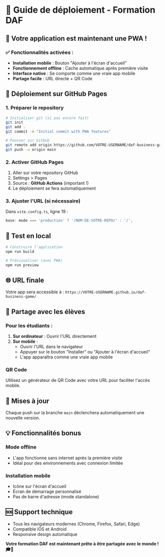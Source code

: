 # 🚀 Guide de déploiement - Formation DAF

## 📱 Votre application est maintenant une PWA !

### ✅ Fonctionnalités activées :
- **Installation mobile** : Bouton "Ajouter à l'écran d'accueil"
- **Fonctionnement offline** : Cache automatique après première visite
- **Interface native** : Se comporte comme une vraie app mobile
- **Partage facile** : URL directe + QR Code

## 🔧 Déploiement sur GitHub Pages

### 1. Préparer le repository
```bash
# Initialiser git (si pas encore fait)
git init
git add .
git commit -m "Initial commit with PWA features"

# Pousser sur GitHub
git remote add origin https://github.com/VOTRE-USERNAME/daf-business-game.git
git push -u origin main
```

### 2. Activer GitHub Pages
1. Aller sur votre repository GitHub
2. Settings > Pages
3. Source : **GitHub Actions** (important !)
4. Le déploiement se fera automatiquement

### 3. Ajuster l'URL (si nécessaire)
Dans `vite.config.ts`, ligne 19 :
```ts
base: mode === 'production' ? '/NOM-DE-VOTRE-REPO/' : '/',
```

## 📱 Test en local

```bash
# Construire l'application
npm run build

# Prévisualiser (avec PWA)
npm run preview
```

## 🌐 URL finale
Votre app sera accessible à :
`https://VOTRE-USERNAME.github.io/daf-business-game/`

## 📲 Partage avec les élèves

### Pour les étudiants :
1. **Sur ordinateur** : Ouvrir l'URL directement
2. **Sur mobile** :
   - Ouvrir l'URL dans le navigateur
   - Appuyer sur le bouton "Installer" ou "Ajouter à l'écran d'accueil"
   - L'app apparaîtra comme une vraie app mobile

### QR Code
Utilisez un générateur de QR Code avec votre URL pour faciliter l'accès mobile.

## 🔄 Mises à jour
Chaque push sur la branche `main` déclenchera automatiquement une nouvelle version.

## 💡 Fonctionnalités bonus

### Mode offline
- L'app fonctionne sans internet après la première visite
- Idéal pour des environnements avec connexion limitée

### Installation mobile
- Icône sur l'écran d'accueil
- Écran de démarrage personnalisé
- Pas de barre d'adresse (mode standalone)

## 🆘 Support technique
- Tous les navigateurs modernes (Chrome, Firefox, Safari, Edge)
- Compatible iOS et Android
- Responsive design automatique

**Votre formation DAF est maintenant prête à être partagée avec le monde ! 🎓📱**